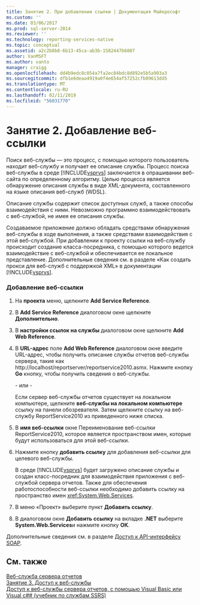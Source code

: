 ```yaml
---
title: Занятие 2. При добавлении ссылки | Документация Майкрософт
ms.custom: ''
ms.date: 03/06/2017
ms.prod: sql-server-2014
ms.reviewer: ''
ms.technology: reporting-services-native
ms.topic: conceptual
ms.assetid: a2c2b8b8-6b13-45ca-ab3b-1582447b6807
author: VanMSFT
ms.author: vanto
manager: craigg
ms.openlocfilehash: dd4b9edc8c054a7fa2ec84bdc8d892e5b5a903a3
ms.sourcegitcommit: dfb1e6deaa4919a0f4e654af57252cfb09613dd5
ms.translationtype: MT
ms.contentlocale: ru-RU
ms.lasthandoff: 02/11/2019
ms.locfileid: "56031770"
---
```

# <a name="lesson-2-adding-a-web-reference"></a>Занятие 2. Добавление веб-ссылки
  Поиск веб-службы — это процесс, с помощью которого пользователь находит веб-службу и получает ее описание службы. Процесс поиска веб-службы в среде [!INCLUDE[vsprvs](../includes/vsprvs-md.md)] заключается в опрашивании веб-сайта по определенному алгоритму. Целью процесса является обнаружение описания службы в виде XML-документа, составленного на языке описания веб-служб (WDSL).  
  
 Описание службы содержит список доступных служб, а также способы взаимодействия с ними. Невозможно программно взаимодействовать с веб-службой, не имея ее описания службы.  
  
 Создаваемое приложение должно обладать средствами обнаружения веб-службы в ходе выполнения, а также средствами взаимодействия с этой веб-службой. При добавлении к проекту ссылки на веб-службу происходит создание класса-посредника, с помощью которого ведется взаимодействие с веб-службой и обеспечивается ее локальное представление. Дополнительные сведения см. в разделе «Как создать прокси для веб-служб с поддержкой XML» в документации [!INCLUDE[vsprvs](../includes/vsprvs-md.md)].  
  
### <a name="to-add-a-web-reference"></a>Добавление веб-ссылки  
  
1.  На **проекта** меню, щелкните **Add Service Reference**.  
  
2.  В **Add Service Reference** диалоговом окне щелкните **Дополнительно**.  
  
3.  В **настройки ссылок на службы** диалоговом окне щелкните **Add Web Reference**.  
  
4.  В **URL-адрес** поле **Add Web Reference** диалоговом окне введите URL-адрес, чтобы получить описание службы отчетов веб-службы сервера, такие как http://localhost/reportserver/reportservice2010.asmx. Нажмите кнопку **Go** кнопку, чтобы получить сведения о веб-службы.  
  
     \- или -  
  
     Если сервер веб-службы отчетов существует на локальном компьютере, щелкните **веб-службы на локальном компьютере** ссылку на панели обозревателя. Затем щелкните ссылку на веб-службу ReportService2010 из приведенного ниже списка.  
  
5.  В **имя веб-ссылки** окне Переименование веб-ссылки ReportService2010, которое является пространством имен, которые будут использоваться для этой веб-ссылки.  
  
6.  Нажмите кнопку **добавить ссылку** для добавления веб-ссылки для целевого веб-службы.  
  
     В среде [!INCLUDE[vsprvs](../includes/vsprvs-md.md)] будет загружено описание службы и создан класс-посредник для взаимодействия приложения с веб-службой сервера отчетов. Также для обеспечения работоспособности веб-ссылки необходимо добавить ссылку на пространство имен <xref:System.Web.Services>.  
  
7.  В меню «Проект» выберите пункт **Добавить ссылку**.  
  
8.  В диалоговом окне **Добавить ссылку** на вкладке **.NET** выберите **System.Web.Services**и нажмите кнопку **ОК**.  
  
 Дополнительные сведения см. в разделе [Доступ к API-интерфейсу SOAP](../reporting-services/report-server-web-service/accessing-the-soap-api.md).  
  
## <a name="see-also"></a>См. также  
 [Веб-служба сервера отчетов](../reporting-services/report-server-web-service/report-server-web-service.md)   
 [Занятие 3. Доступ к веб-службы](../../2014/tutorials/lesson-3-accessing-the-web-service.md)   
 [Доступ к веб-службы сервера отчетов, с помощью Visual Basic или Visual c#&#35; &#40;учебник по службам SSRS&#41;](../../2014/tutorials/access-report-server-web-service-vb-vcsharp-ssrs-tutorial.md)  
  
  
